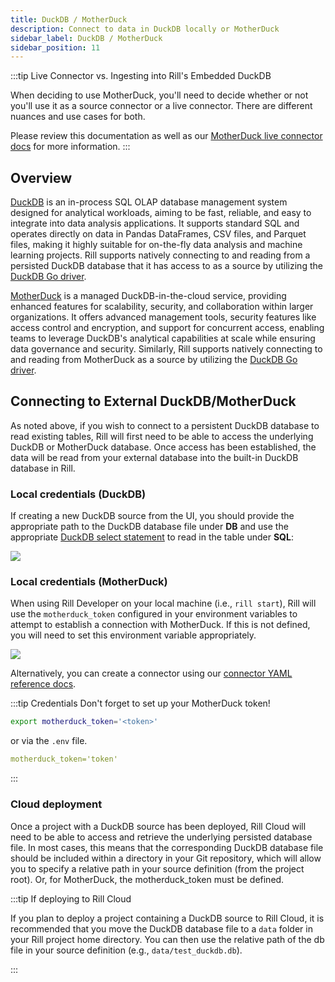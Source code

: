 ```yaml
---
title: DuckDB / MotherDuck
description: Connect to data in DuckDB locally or MotherDuck
sidebar_label: DuckDB / MotherDuck
sidebar_position: 11
---
```


<!-- WARNING: There are links to this page in source code. If you move it, find and replace the links and consider adding a redirect in docusaurus.config.js. -->

:::tip Live Connector vs. Ingesting into Rill's Embedded DuckDB

When deciding to use MotherDuck, you'll need to decide whether or not you'll use it as a source connector or a live connector. There are different nuances and use cases for both. 

Please review this documentation as well as our [MotherDuck live connector docs](/connect/olap/motherduck) for more information. 
:::

## Overview



[DuckDB](https://duckdb.org/docs/) is an in-process SQL OLAP database management system designed for analytical workloads, aiming to be fast, reliable, and easy to integrate into data analysis applications. It supports standard SQL and operates directly on data in Pandas DataFrames, CSV files, and Parquet files, making it highly suitable for on-the-fly data analysis and machine learning projects. Rill supports natively connecting to and reading from a persisted DuckDB database that it has access to as a source by utilizing the [DuckDB Go driver](https://duckdb.org/docs/api/go.html).

[MotherDuck](https://motherduck.com/docs/getting-started/) is a managed DuckDB-in-the-cloud service, providing enhanced features for scalability, security, and collaboration within larger organizations. It offers advanced management tools, security features like access control and encryption, and support for concurrent access, enabling teams to leverage DuckDB's analytical capabilities at scale while ensuring data governance and security. Similarly, Rill supports natively connecting to and reading from MotherDuck as a source by utilizing the [DuckDB Go driver](https://duckdb.org/docs/api/go.html).



## Connecting to External DuckDB/MotherDuck

As noted above, if you wish to connect to a persistent DuckDB database to read existing tables, Rill will first need to be able to access the underlying DuckDB or MotherDuck database. Once access has been established, the data will be read from your external database into the built-in DuckDB database in Rill.

### Local credentials (DuckDB)

If creating a new DuckDB source from the UI, you should provide the appropriate path to the DuckDB database file under **DB** and use the appropriate [DuckDB select statement](https://duckdb.org/docs/sql/statements/select.html) to read in the table under **SQL**:

<img src='/img/reference/olap-engines/duckdb/duckdb.png' class='centered' />
<br />

### Local credentials (MotherDuck)

When using Rill Developer on your local machine (i.e., `rill start`), Rill will use the `motherduck_token` configured in your environment variables to attempt to establish a connection with MotherDuck. If this is not defined, you will need to set this environment variable appropriately. 

<img src='/img/reference/connectors/motherduck/motherduck.png' class='centered' />
<br />

Alternatively, you can create a connector using our [connector YAML reference docs](/reference/project-files/connectors#motherduck-as-a-source).

:::tip Credentials 
Don't forget to set up your MotherDuck token! 

```bash
export motherduck_token='<token>'
```

or via the `.env` file.

```yaml
motherduck_token='token'
```
:::

### Cloud deployment

Once a project with a DuckDB source has been deployed, Rill Cloud will need to be able to access and retrieve the underlying persisted database file. In most cases, this means that the corresponding DuckDB database file should be included within a directory in your Git repository, which will allow you to specify a relative path in your source definition (from the project root). Or, for MotherDuck, the motherduck_token must be defined.


:::tip If deploying to Rill Cloud

If you plan to deploy a project containing a DuckDB source to Rill Cloud, it is recommended that you move the DuckDB database file to a `data` folder in your Rill project home directory. You can then use the relative path of the db file in your source definition (e.g., `data/test_duckdb.db`).

:::
